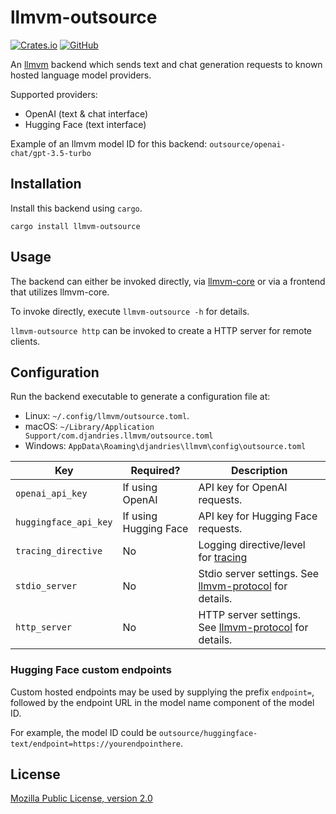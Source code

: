 # llmvm-outsource

[![Crates.io](https://img.shields.io/crates/v/llmvm-outsource?style=for-the-badge)](https://crates.io/crates/llmvm-outsource)
[![GitHub](https://img.shields.io/github/license/djandries/llmvm?style=for-the-badge)](https://github.com/DJAndries/llmvm/blob/master/LICENSE)

An [llmvm](https://github.com/djandries/llmvm) backend which sends text and chat 
generation requests to known hosted language model providers.

Supported providers:

- OpenAI (text & chat interface)
- Hugging Face (text interface)

Example of an llmvm model ID for this backend: `outsource/openai-chat/gpt-3.5-turbo`

## Installation

Install this backend using `cargo`.

```
cargo install llmvm-outsource
```

## Usage

The backend can either be invoked directly, via [llmvm-core](https://github.com/djandries/llmvm/tree/master/core) or via a frontend that utilizes llmvm-core.

To invoke directly, execute `llmvm-outsource -h` for details.

`llmvm-outsource http` can be invoked to create a HTTP server for remote clients.

## Configuration

Run the backend executable to generate a configuration file at:

- Linux: `~/.config/llmvm/outsource.toml`.
- macOS: `~/Library/Application Support/com.djandries.llmvm/outsource.toml`
- Windows: `AppData\Roaming\djandries\llmvm\config\outsource.toml`

|Key|Required?|Description|
|--|--|--|
|`openai_api_key`|If using OpenAI|API key for OpenAI requests.|
|`huggingface_api_key`|If using Hugging Face|API key for Hugging Face requests.|
|`tracing_directive`|No|Logging directive/level for [tracing](https://github.com/tokio-rs/tracing)|
|`stdio_server`|No|Stdio server settings. See [llmvm-protocol](https://github.com/djandries/llmvm/tree/master/protocol#stdio-server-configuration) for details.|
|`http_server`|No|HTTP server settings. See [llmvm-protocol](https://github.com/djandries/llmvm/tree/master/protocol#http-server-configuration) for details.|

### Hugging Face custom endpoints

Custom hosted endpoints may be used by supplying the prefix `endpoint=`, followed by the endpoint
URL in the model name component of the model ID.

For example, the model ID could be `outsource/huggingface-text/endpoint=https://yourendpointhere`.

## License

[Mozilla Public License, version 2.0](https://spdx.org/licenses/MPL-2.0.html)